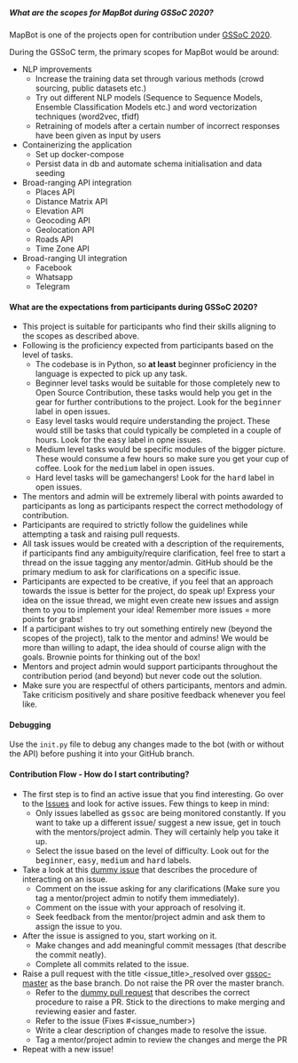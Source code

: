 ##### What are the scopes for MapBot during GSSoC 2020?

MapBot is one of the projects open for contribution under [GSSoC 2020](https://www.gssoc.tech/projects.html). 

During the GSSoC term, the primary scopes for MapBot would be around:

- NLP improvements
    - Increase the training data set through various methods (crowd sourcing, public datasets etc.)
    - Try out different NLP models (Sequence to Sequence Models, Ensemble Classification Models etc.) and word vectorization techniques (word2vec, tfidf)
    - Retraining of models after a certain number of incorrect responses have been given as input by users
- Containerizing the application
    - Set up docker-compose 
    - Persist data in db and automate schema initialisation and data seeding 
- Broad-ranging API integration
    - Places API
    - Distance Matrix API
    - Elevation API
    - Geocoding API
    - Geolocation API
    - Roads API
    - Time Zone API
- Broad-ranging UI integration
    - Facebook
    - Whatsapp
    - Telegram

#### What are the expectations from participants during GSSoC 2020?

- This project is suitable for participants who find their skills aligning to the scopes as described above. 
- Following is the proficiency expected from participants based on the level of tasks.
  - The codebase is in Python, so **at least** beginner proficiency in the language is expected to pick up any task.
  - Beginner level tasks would be suitable for those completely new to Open Source Contribution, these tasks would help you get in the gear for further contributions to the project. Look for the <kbd>beginner</kbd> label in open issues.
  - Easy level tasks would require understanding the project. These would still be tasks that could typically be completed in a couple of hours. Look for the <kbd>easy</kbd> label in opne issues.
  - Medium level tasks would be specific modules of the bigger picture. These would consume a few hours so make sure you get your cup of coffee. Look for the <kbd>medium</kbd> label in open issues.
  - Hard level tasks will be gamechangers! Look for the <kbd>hard</kbd> label in open issues.
- The mentors and admin will be extremely liberal with points awarded to participants as long as participants respect the correct methodology of contribution.
- Participants are required to strictly follow the guidelines while attempting a task and raising pull requests.
- All task issues would be created with a description of the requirements, if participants find any ambiguity/require clarification, feel free to start a thread on the issue tagging any mentor/admin. GitHub should be the primary medium to ask for clarifications on a specific issue.
- Participants are expected to be creative, if you feel that an approach towards the issue is better for the project, do speak up! Express your idea on the issue thread, we might even create new issues and assign them to you to implement your idea! Remember more issues = more points for grabs!
- If a participant wishes to try out something entirely new (beyond the scopes of the project), talk to the mentor and admins! We would be more than willing to adapt, the idea should of course align with the goals. Brownie points for thinking out of the box!
- Mentors and project admin would support participants throughout the contribution period (and beyond) but never code out the solution. 
- Make sure you are respectful of others participants, mentors and admin. Take criticism positively and share positive feedback whenever you feel like.

#### Debugging
Use the `init.py` file to debug any changes made to the bot (with or without the API) before pushing it into your GitHub branch.

#### Contribution Flow - How do I start contributing?
- The first step is to find an active issue that you find interesting. Go over to the [Issues](https://github.com/vishakha-lall/MapBot/issues) and look for active issues. Few things to keep in mind:
  - Only issues labelled as <kbd>gssoc</kbd> are being monitored constantly. If you want to take up a different issue/ suggest a new issue, get in touch with the mentors/project admin. They will certainly help you take it up.
  - Select the issue based on the level of difficulty. Look out for the <kbd>beginner</kbd>, <kbd>easy</kbd>, <kbd>medium</kbd> and <kbd>hard</kbd> labels.
- Take a look at this [dummy issue](https://github.com/vishakha-lall/MapBot/issues/11) that describes the procedure of interacting on an issue. 
  - Comment on the issue asking for any clarifications (Make sure you tag a mentor/project admin to notify them immediately).
  - Comment on the issue with your approach of resolving it.
  - Seek feedback from the mentor/project admin and ask them to assign the issue to you.
- After the issue is assigned to you, start working on it.
  - Make changes and add meaningful commit messages (that describe the commit neatly).
  - Complete all commits related to the issue. 
- Raise a pull request with the title <issue_title>\_resolved over [gssoc-master](https://github.com/vishakha-lall/MapBot/tree/gssoc-master) as the base branch. Do not raise the PR over the master branch. 
  - Refer to the [dummy pull request](https://github.com/vishakha-lall/MapBot/pull/12) that describes the correct procedure to raise a PR. Stick to the directions to make merging and reviewing easier and faster.
  - Refer to the issue (Fixes #<issue_number>)
  - Write a clear description of changes made to resolve the issue.
  - Tag a mentor/project admin to review the changes and merge the PR
- Repeat with a new issue! 
